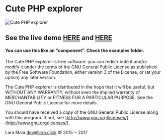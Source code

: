 # Cute PHP explorer
![Cute PHP explorer](http://lara.click/downloads/tmp/cute.png)

## See the live demo [HERE](http://lara.click/?page=downloads) and [HERE](http://acidhub.click/Downloads/)

#### You can use this like an "component". Check the examples folder.

The Cute PHP explorer is free software: you can redistribute it and/or modify it under the terms of the GNU General Public License as published by the Free Software Foundation, either version 3 of the License, or (at your option) any later version.

The Cute PHP explorer is distributed in the hope that it will be useful, but WITHOUT ANY WARRANTY; without even the implied warranty of MERCHANTABILITY or FITNESS FOR A PARTICULAR PURPOSE. See the GNU General Public License for more details.

You should have received a copy of the GNU General Public License along with this program.  If not, see [http://www.gnu.org/licenses/](http://www.gnu.org/licenses/).

Lara Maia [dev@lara.click](mailto:dev@lara.click) © 2015 ~ 2017
